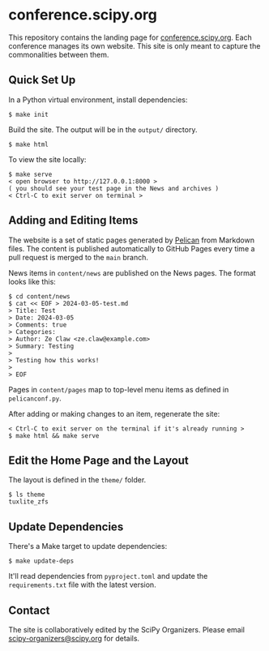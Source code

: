 conference.scipy.org
====================

This repository contains the landing page for
[conference.scipy.org](https://conference.scipy.org).  Each conference manages
its own website. This site is only meant to capture the commonalities between
them.

## Quick Set Up

In a Python virtual environment, install dependencies:

```
$ make init
```

Build the site. The output will be in the `output/` directory.

```
$ make html
```

To view the site locally:

```
$ make serve
< open browser to http://127.0.0.1:8000 >
( you should see your test page in the News and archives )
< Ctrl-C to exit server on terminal >
```


## Adding and Editing Items

The website is a set of static pages generated by
[Pelican](http://getpelican.org) from Markdown files. The content is published
automatically to GitHub Pages every time a pull request is merged to the `main`
branch.

News items in `content/news` are published on the News pages. The format looks like this:

```
$ cd content/news
$ cat << EOF > 2024-03-05-test.md
> Title: Test
> Date: 2024-03-05
> Comments: true
> Categories: 
> Author: Ze Claw <ze.claw@example.com>
> Summary: Testing
> 
> Testing how this works!
> 
> EOF
```

Pages in `content/pages` map to top-level menu items as defined in
`pelicanconf.py`.

After adding or making changes to an item, regenerate the site:

```
< Ctrl-C to exit server on the terminal if it's already running >
$ make html && make serve
```

## Edit the Home Page and the Layout

The layout is defined in the `theme/` folder.

```
$ ls theme
tuxlite_zfs
```

## Update Dependencies

There's a Make target to update dependencies:

```
$ make update-deps
```

It'll read dependencies from `pyproject.toml` and update the `requirements.txt`
file with the latest version.

## Contact

The site is collaboratively edited by the SciPy Organizers.  Please
email scipy-organizers@scipy.org for details.
